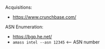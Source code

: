 



Acquisitions: 
-  https://www.crunchbase.com/

ASN Enumeration: 
-  https://bgp.he.net/
-  `amass intel --asn 12345`  <-- ASN number



